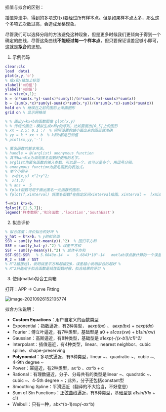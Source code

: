 插值与拟合的区别：

插值算法中，得到的多项式f(x)要经过所有样本点。但是如果样本点太多，那么这个多项式次数过高，会造成龙格现象。

尽管我们可以选择分段的方法避免这种现象，但是更多时候我们更倾向于得到一个确定的曲线，尽管这条曲线**不能经过每一个样本点**，但只要保证误差足够小即可，这就是**拟合**的思想。

1. 示例代码

````matlab
clear;clc
load  data1
plot(x,y,'o')
% 给x和y轴加上标签
xlabel('x的值')
ylabel('y的值')
n = size(x,1);
k = (n*sum(x.*y)-sum(x)*sum(y))/(n*sum(x.*x)-sum(x)*sum(x))
b = (sum(x.*x)*sum(y)-sum(x)*sum(x.*y))/(n*sum(x.*x)-sum(x)*sum(x))
hold on % 继续在之前的图形上来画图形
grid on % 显示网格线

% % 画出y=kx+b的函数图像 plot(x,y)
% % 传统的画法：模拟生成x和y的序列，比如要画出[0,5]上的图形
% xx = 2.5: 0.1 :7  % 间隔设置的越小画出来的图形越准确
% yy = k * xx + b  % k和b都是已知值
% plot(xx,yy,'-')

% 匿名函数的基本用法。
% handle = @(arglist) anonymous_function
% 其中handle为调用匿名函数时使用的名字。
% arglist为匿名函数的输入参数，可以是一个，也可以是多个，用逗号分隔。
% anonymous_function为匿名函数的表达式。
% 举个小例子
%  z=@(x,y) x^2+y^2; 
%  z(1,2) 
% % ans =  5
% fplot函数可用于画出匿名一元函数的图形。
% fplot(f,xinterval) 将匿名函数f在指定区间xinterval绘图。xinterval =  [xmin xmax] 表示定义域的范围

f=@(x) k*x+b;
fplot(f,[2.5,7]);
legend('样本数据','拟合函数','location','SouthEast')
````

2. 拟合评价

````matlab
% 拟合优度：评价拟合的好坏 %
y_hat = k*x+b; % y的拟合值
SSR = sum((y_hat-mean(y)).^2)  % 回归平方和
SSE = sum((y_hat-y).^2) % 误差平方和
SST = sum((y-mean(y)).^2) % 总体平方和
SST-SSE-SSR   % 5.6843e-14  =   5.6843*10^-14   matlab浮点数计算的一个误差
R_2 = SSR / SST 
% R^2越接近1，说明误差平方和越接近0，误差越小说明拟合的越好 %
% R^2只能用于拟合函数是线性函数时候，拟合结果的评价 %
````

3. 使用matlab拟合工具箱

打开：APP -> Curve Fitting

![image-20210926152105774](https://blog.caowei.xyz/blog/Math-69.png)

拟合方法说明：

+ **Custom Equations**：用户自定义的函数类型
+ Exponential：指数逼近，有2种类型， a*exp(b*x) 、 a*exp(b*x) + c*exp(d*x)
+ Fourier：傅立叶逼近，有7种类型，基础型是 a0 + a1*cos(x*w) + b1*sin(x*w)
+ Gaussian：高斯逼近，有8种类型，基础型是 a1*exp(-((x-b1)/c1)^2)*
+ Interpolant：插值逼近，有4种类型，linear、nearest neighbor、cubic spline、shape-preserving
+ **Polynomial**：多项式逼近，有9种类型，linear ~、quadratic ~、cubic ~、4-9th degree ~
+ Power：幂逼近，有2种类型，a*x^b 、a*x^b + c
+ Rational：有理数逼近，分子、分母共有的类型是linear ~、quadratic ~、cubic ~、4-5th degree ~；此外，分子还包括constant型
+ Smoothing Spline：平滑逼近（翻译的不大恰当，不好意思）
+ Sum of Sin Functions：正弦曲线逼近，有8种类型，基础型是 a1*sin(b1*x + c1)
+ Weibull：只有一种，a*b*x^(b-1)*exp(-a*x^b)